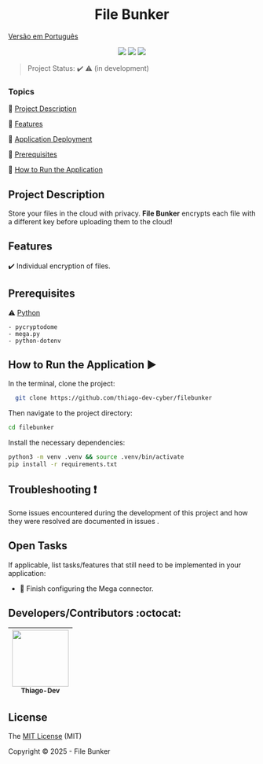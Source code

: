 <h1 align="center">File Bunker</h1> 

[Versão em Português](https://github.com/thiago-dev-cyber/filebunker/blob/dev/README.pt-br.md)

<p align="center">
  <img src="http://img.shields.io/static/v1?label=python&message=3.11.2&color=blue&style=for-the-badge&logo=python"/>
  <img src="http://img.shields.io/static/v1?label=STATUS&message=IN%20DEVELOPMENT&color=RED&style=for-the-badge"/>
  <img src="http://img.shields.io/static/v1?label=License&message=MIT&color=green&style=for-the-badge"/>
</p>

> Project Status: :heavy_check_mark: :warning: (in development)

### Topics 

:small_blue_diamond: [Project Description](#project-description)

:small_blue_diamond: [Features](#features)

:small_blue_diamond: [Application Deployment](#application-deployment-dash)

:small_blue_diamond: [Prerequisites](#prerequisites)

:small_blue_diamond: [How to Run the Application](#how-to-run-the-application-arrow_forward)


## Project Description 

<p align="justify">
  Store your files in the cloud with privacy. <b>File Bunker</b> encrypts each file with a different key before uploading them to the cloud! 
</p>

## Features

:heavy_check_mark: Individual encryption of files.

## Prerequisites

:warning: [Python](https://www.python.org/)

    - pycryptodome
    - mega.py
    - python-dotenv
    
## How to Run the Application :arrow_forward:

In the terminal, clone the project: 
    
```bash
  git clone https://github.com/thiago-dev-cyber/filebunker
```

Then navigate to the project directory:

```bash 
cd filebunker
```

Install the necessary dependencies:

```bash 
python3 -m venv .venv && source .venv/bin/activate
pip install -r requirements.txt
```
## Troubleshooting :exclamation:

Some issues encountered during the development of this project and how they were resolved are documented in
issues
.
## Open Tasks

If applicable, list tasks/features that still need to be implemented in your application:

  - :memo: Finish configuring the Mega connector.
 
## Developers/Contributors :octocat:

|<img src="https://img.freepik.com/premium-vector/mexican-men-avatar_7814-348.jpg?semt=ais_hybrid" width=115><br><sub> Thiago-Dev</sub> |
| :---: |

## License

The [MIT License]() (MIT)

Copyright :copyright: 2025 - File Bunker
